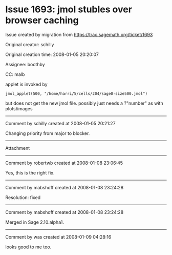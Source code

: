 # Issue 1693: jmol stubles over browser caching

Issue created by migration from https://trac.sagemath.org/ticket/1693

Original creator: schilly

Original creation time: 2008-01-05 20:20:07

Assignee: boothby

CC:  malb

applet is invoked by

```
jmol_applet(500, "/home/harri/5/cells/204/sage0-size500.jmol")
```

but does not get the new jmol file. possibly just needs a ?"number" as with plots/images


---

Comment by schilly created at 2008-01-05 20:21:27

Changing priority from major to blocker.


---

Attachment


---

Comment by robertwb created at 2008-01-08 23:06:45

Yes, this is the right fix.


---

Comment by mabshoff created at 2008-01-08 23:24:28

Resolution: fixed


---

Comment by mabshoff created at 2008-01-08 23:24:28

Merged in Sage 2.10.alpha1.


---

Comment by was created at 2008-01-09 04:28:16

looks good to me too.
